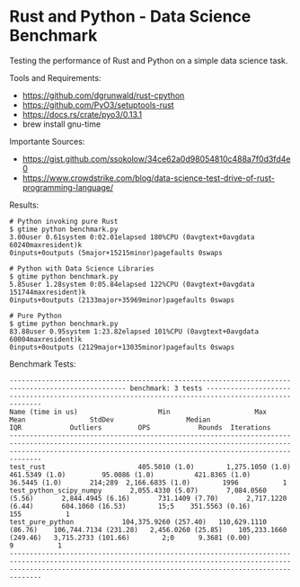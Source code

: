 Rust and Python - Data Science Benchmark
===
Testing the performance of Rust and Python on a simple data science task.

Tools and Requirements:
* https://github.com/dgrunwald/rust-cpython
* https://github.com/PyO3/setuptools-rust
* https://docs.rs/crate/pyo3/0.13.1
* brew install gnu-time

Importante Sources:
* https://gist.github.com/ssokolow/34ce62a0d98054810c488a7f0d3fd4e0
* https://www.crowdstrike.com/blog/data-science-test-drive-of-rust-programming-language/


Results:

```
# Python invoking pure Rust
$ gtime python benchmark.py
3.00user 0.61system 0:02.01elapsed 180%CPU (0avgtext+0avgdata 60240maxresident)k
0inputs+0outputs (5major+15215minor)pagefaults 0swaps

# Python with Data Science Libraries
$ gtime python benchmark.py
5.85user 1.28system 0:05.84elapsed 122%CPU (0avgtext+0avgdata 151744maxresident)k
0inputs+0outputs (2133major+35969minor)pagefaults 0swaps

# Pure Python
$ gtime python benchmark.py
83.88user 0.95system 1:23.82elapsed 101%CPU (0avgtext+0avgdata 60004maxresident)k
0inputs+0outputs (2129major+13035minor)pagefaults 0swaps
```

Benchmark Tests:
```
--------------------------------------------------------------------------------------------------- benchmark: 3 tests ---------------------------------------------------------------------------------------------------
Name (time in us)                    Min                     Max                    Mean                StdDev                  Median                   IQR            Outliers         OPS            Rounds  Iterations
--------------------------------------------------------------------------------------------------------------------------------------------------------------------------------------------------------------------------
test_rust                       405.5010 (1.0)        1,275.1050 (1.0)          461.5349 (1.0)         95.0086 (1.0)          421.8365 (1.0)         36.5445 (1.0)       214;289  2,166.6835 (1.0)        1996           1
test_python_scipy_numpy       2,055.4330 (5.07)       7,084.0560 (5.56)       2,844.4945 (6.16)       731.1409 (7.70)       2,717.1220 (6.44)       604.1060 (16.53)        15;5    351.5563 (0.16)        155           1
test_pure_python            104,375.9260 (257.40)   110,629.1110 (86.76)    106,744.7134 (231.28)   2,456.0260 (25.85)    105,233.1660 (249.46)   3,715.2733 (101.66)        2;0      9.3681 (0.00)          9           1
--------------------------------------------------------------------------------------------------------------------------------------------------------------------------------------------------------------------------
```